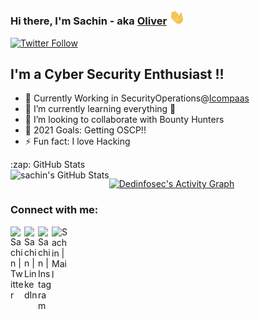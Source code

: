 ### Hi there, I'm Sachin - aka [Oliver][website] <img width="25px" src="/img/hand.gif" />

[![Twitter Follow](https://img.shields.io/twitter/follow/sachinoliver91?color=1DA1F2&logo=twitter&style=for-the-badge)](https://twitter.com/intent/follow?original_referer=https%3A%2F%2Fgithub.com%2Fsachinoliver91&screen_name=sachinoliver91)

## I'm a Cyber Security Enthusiast !!
- 🔭 Currently Working in SecurityOperations@[Icompaas]
- 🌱 I’m currently learning everything 🤣
- 👯 I’m looking to collaborate with Bounty Hunters
- 🥅 2021 Goals: Getting OSCP!!
- ⚡ Fun fact: I love Hacking


<summary>:zap: GitHub Stats</summary>

<img align="left" alt="sachin's GitHub Stats" src="https://github-readme-stats.vercel.app/api?username=sachinoliver&show_icons=true&hide=issues&include_all_commits=true&theme=radical" />


<a href="https://github.com/SubhamRaoniar28/github-readme-activity-graph"><img alt="Dedinfosec's Activity Graph" src="https://activity-graph.herokuapp.com/graph?username=sachinoliver&bg_color=0D1117&color=5BCDEC&line=5BCDEC&point=FFFFFF&hide_border=true" /></a>


### Connect with me:

[<img align="left" alt="Sachin | Twitter" width="22px" src="https://cdn.jsdelivr.net/npm/simple-icons@v3/icons/twitter.svg" />][twitter]
[<img align="left" alt="Sachin | LinkedIn" width="22px" src="https://cdn.jsdelivr.net/npm/simple-icons@v3/icons/linkedin.svg" />][linkedin]
[<img align="left" alt="Sachin | Instagram" width="22px" src="https://cdn.jsdelivr.net/npm/simple-icons@v3/icons/instagram.svg" />][instagram]
[<img align="left" alt="Sachin | Mail" width="25px" src="https://cdn.jsdelivr.net/npm/simple-icons@3.13.0/icons/gmail.svg" />][gmail]


[website]: https://sachinoliver.github.io
[twitter]: https://twitter.com/sachinoliver91
[instagram]: https://instagram.com/sachinoliver
[linkedin]: https://linkedin.com/in/sachinoliver
[gmail]: mailto:sachinoliver@gmail.com
[Icompaas]: https://www.linkedin.com/company/icompaas

